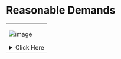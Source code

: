 # Reasonable Demands
<table>
<tr>
<td>
  
![image](https://user-images.githubusercontent.com/66269103/205955718-849fdff5-5f0d-4a76-83bb-78c600fc5375.png)
  
<details>
<summary>Click Here</summary>

# Features/Todo :
<table>
<tr>
<td>
 
<details>

- [x] Main ui (telnet)
- [x] Ddos Attacks 
- [x] Remote code execution (not yet targeted)
- [X] Main cnc login system including User types and Custom admin commands
- [x] Api
- [ ] Better Malware 
- [ ] Web panel (WIP, relies on api)
- [ ] Sign-ups (backend done just needing a frountend)
- [ ] Beautify code and convert all big functions and function groups to imports
   
  <br>
</details>
</td>
</tr>
</table>

# Getting Started / Usage
<table>
<tr>
<td>
 
<details>
<summary>Installation (wip)</summary>

  <br>
</details>
</td>
</tr>
</table>
  

# Screenshots
<table>
<tr>
<td>
 
<details>
<summary>Telnet connection</summary>

## Login -
  
![image](https://user-images.githubusercontent.com/66269103/206879830-d76a185a-27d9-4783-8635-673cfb646757.png)
  
## After Login -
  
![image](https://user-images.githubusercontent.com/66269103/206879801-a730b95a-c8f2-4a5d-b721-d614ace9e92b.png)
  
## Main User Commands/features

![image](https://user-images.githubusercontent.com/66269103/206879963-f47bc8a3-488b-4ce3-beae-3f320f9677b8.png)
  
## Main Admin Commands/features

  ![image](https://user-images.githubusercontent.com/66269103/206880105-6041beb4-8d98-4411-a224-586a41515b89.png)

  
  <br>
</details>
</td>
</tr>
</table>
  
<table>
<tr>
<td>
 
<details>
<summary>Web panel (wip)</summary>

  ![Untitled](https://user-images.githubusercontent.com/66269103/206882877-f7054cdb-fd17-4ed4-842a-35654213b663.png)

  <br>
</details>
</td>
</tr>
</table>
  
<table>
<tr>
<td>
 
<details>
<summary>Logs</summary>
  
## Graphical Logs
  
  ### Size Detection
  
  ![image](https://user-images.githubusercontent.com/66269103/206880233-32e74d6d-c0cd-4c2e-a653-9c428b9480a5.png)
  
  ### Main View, wip to add api logs
  
  ![image](https://user-images.githubusercontent.com/66269103/206880285-d3eb734f-d172-42ad-86a2-72db42095d69.png)

## Main Server Logs
  
  ### Startup (wip)
  
  ![image](https://user-images.githubusercontent.com/66269103/206880453-22091bd5-a911-4ab2-8f90-f144ff9569fc.png)

  ### Connections
  
  ![image](https://user-images.githubusercontent.com/66269103/206880487-57ea207c-70a6-4ca4-99a9-cf21a94f765f.png)

  ### Command logging
  
  ![image](https://user-images.githubusercontent.com/66269103/206880502-3814f96b-4ddd-463f-9f66-0a1a3fd4588b.png)
  
  ## Too lazy atm to add more Server log screenshots
  <br>
</details>
</td>
</tr>
</table>

  
<table>
<tr>
<td>
 
<details>
<summary>Api</summary>
  
## Basic Functions (finna remake this frfr its so messy)
  
  ![image](https://user-images.githubusercontent.com/66269103/206880746-cf3916ec-788a-48d0-9bef-eba04a77b55f.png)
  
## Auth (not yet done)
 

  <br>
</details>
</td>
</tr>
</table>


# Disclaimer

This Project in in Development for EDUCATIONAL PURPOSES, Using this to learn should be its only usuage :p
I am not responcible for any damage this project may cause or the trouble it may bring.

---

You can dm be on discord at cloud#7188 for any questions or reccomendations :)

Feel free to Leave a star if you enjoy this project ⭐
